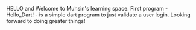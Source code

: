 HELLO and Welcome to Muhsin's learning space.
First program - Hello_Dart! - is a simple dart program to just validate a user login.
Looking forward to doing greater things!
